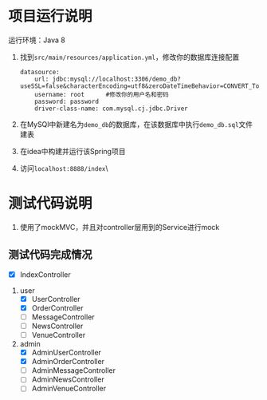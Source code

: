 # 项目运行说明

运行环境：Java 8

1. 找到`src/main/resources/application.yml`，修改你的数据库连接配置
    ```
    datasource:
        url: jdbc:mysql://localhost:3306/demo_db?useSSL=false&characterEncoding=utf8&zeroDateTimeBehavior=CONVERT_To_NULL&serverTimezone=Asia/Shanghai
        username: root      #修改你的用户名和密码
        password: password  
        driver-class-name: com.mysql.cj.jdbc.Driver
    ```
   
2. 在MySQl中新建名为`demo_db`的数据库，在该数据库中执行`demo_db.sql`文件建表
3. 在idea中构建并运行该Spring项目
4. 访问`localhost:8888/index`\

# 测试代码说明

1. 使用了mockMVC，并且对controller层用到的Service进行mock

## 测试代码完成情况

- [x] IndexController
1. user
   - [x] UserController
   - [x] OrderController
   - [ ] MessageController
   - [ ] NewsController
   - [ ] VenueController

2. admin
    - [x] AdminUserController
    - [x] AdminOrderController
    - [ ] AdminMessageController
    - [ ] AdminNewsController
    - [ ] AdminVenueController